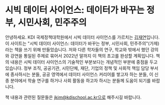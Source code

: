 # 시빅 데이터 사이언스: 데이터가 바꾸는 정부, 시민사회, 민주주의

안녕하세요. KDI 국제정책대학원에서 시빅 데이터 사이언스를 가르치는 [김재연](https://jaeyk.github.io/)입니다. 이 사이트는 "시빅 데이터 사이언스: 데이터가 바꾸는 정부, 시민사회, 민주주의"(가제)라는 책을 쓰기 위해 만들었습니다. 저와 다른 학자들의 연구, 학교와 밖에서 했던 강의와 강연을 통일된 주제로 묶어서 2022년 말까지 이 책의 초고를 완성할 계획입니다. 책의 내용은 시빅 데이터 사이언스의 기술적인 부분보다는 개념적인 부분에 중점을 두고 있습니다. 정부 조직, 공공기관, 시민단체, 재단, 기업의 정책 및 사회적 책임 담당 부서에 종사하시는 분들, 공공 영역에서 데이터 사이언스 커리어를 쌓고자 하는 분들, 이 신종 분야에서 학술 연구를 하거나 사회 활동을 하고자 하시는 분들께 도움이 되기를 바랍니다.

책 내용과 관련된 질문들은 jkim@kdischool.ac.kr으로 해주시길 바랍니다.   
